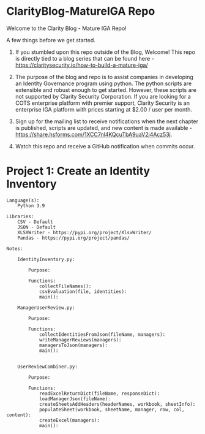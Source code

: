 # ClarityBlog-MatureIGA Repo

Welcome to the Clarity Blog - Mature IGA Repo! 

A few things before we get started. 

1. If you stumbled upon this repo outside of the Blog, Welcome! This repo is directly tied to a 
blog series that can be found here - https://claritysecurity.io/how-to-build-a-mature-iga/ 

2. The purpose of the blog and repo is to assist companies in developing an Identity Governance
program using python. The python scripts are extensible and robust enough to get started. However, 
these scripts are not supported by Clarity Security Corporation. If you are looking for a COTS
enterprise platform with premier support, Clarity Security is an enterprise IGA platform with prices 
starting at $2.00 / user per month. 

3. Sign up for the mailing list to receive notifications when the next chapter is published, scripts are updated, and new content
is made available - https://share.hsforms.com/1XCC7nl4KQcuTbA9uaV2j4Acz53j.  

4. Watch this repo and receive a GitHub notification when commits occur.


# Project 1: Create an Identity Inventory

    Language(s): 
        Python 3.9 
    
    Libraries:  
        CSV - Default 
        JSON - Default
        XLSXWriter - https://pypi.org/project/XlsxWriter/
        Pandas - https://pypi.org/project/pandas/
    
    Notes: 
    
        IdentityInventory.py:
        
            Purpose:
        
            Functions:
                collectFileNames():
                csvEvaluation(file, identities):
                main():
    
        ManagerUserReview.py:
        
            Purpose: 
           
            Functions:
                collectIdentitiesFromJson(fileName, managers):
                writeManagerReviews(managers):
                managersToJson(managers):
                main():
        
    
        UserReviewCombiner.py:
        
            Purpose:
           
            Functions:
                readExcelReturnDict(fileName, responseDict):
                loadManagerJson(fileName):
                createSheetsAddHeaders(headerNames, workbook, sheetInfo):
                populateSheet(workbook, sheetName, manager, row, col, content):
                createExcel(managers):
                main():
